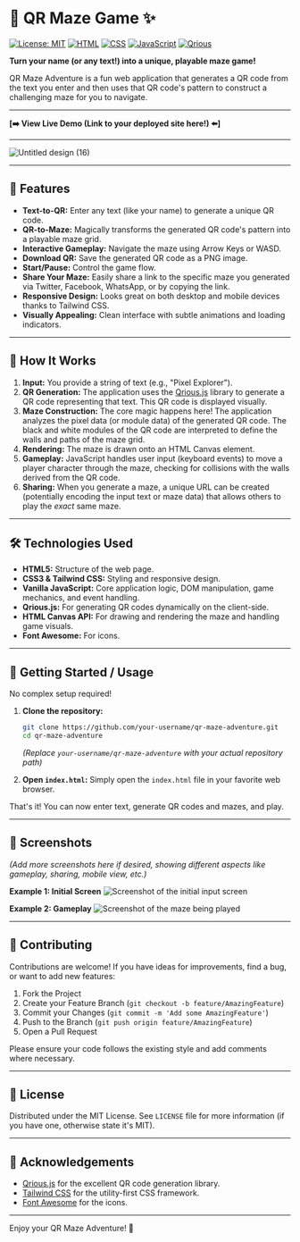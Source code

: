 # 🧩 QR Maze Game ✨

[![License: MIT](https://img.shields.io/badge/License-MIT-yellow.svg)](https://opensource.org/licenses/MIT)
[![HTML](https://img.shields.io/badge/HTML5-E34F26?style=for-the-badge&logo=html5&logoColor=white)](https://developer.mozilla.org/en-US/docs/Web/Guide/HTML/HTML5)
[![CSS](https://img.shields.io/badge/Tailwind_CSS-38B2AC?style=for-the-badge&logo=tailwind-css&logoColor=white)](https://tailwindcss.com/)
[![JavaScript](https://img.shields.io/badge/JavaScript-F7DF1E?style=for-the-badge&logo=javascript&logoColor=black)](https://developer.mozilla.org/en-US/docs/Web/JavaScript)
[![Qrious](https://img.shields.io/badge/Qrious.js-QR_Codes-blue?style=flat-square)](https://github.com/neocotic/qrious)

**Turn your name (or any text!) into a unique, playable maze game!**

QR Maze Adventure is a fun web application that generates a QR code from the text you enter and then uses that QR code's pattern to construct a challenging maze for you to navigate.

---

**[➡️ View Live Demo (Link to your deployed site here!) ⬅️]**

---

![Untitled design (16)](https://github.com/user-attachments/assets/5438a9a1-ad30-40dd-944e-d02bb79575eb)

---

## 🚀 Features

*   **Text-to-QR:** Enter any text (like your name) to generate a unique QR code.
*   **QR-to-Maze:** Magically transforms the generated QR code's pattern into a playable maze grid.
*   **Interactive Gameplay:** Navigate the maze using Arrow Keys or WASD.
*   **Download QR:** Save the generated QR code as a PNG image.
*   **Start/Pause:** Control the game flow.
*   **Share Your Maze:** Easily share a link to the specific maze you generated via Twitter, Facebook, WhatsApp, or by copying the link.
*   **Responsive Design:** Looks great on both desktop and mobile devices thanks to Tailwind CSS.
*   **Visually Appealing:** Clean interface with subtle animations and loading indicators.

---

## 🤔 How It Works

1.  **Input:** You provide a string of text (e.g., "Pixel Explorer").
2.  **QR Generation:** The application uses the [Qrious.js](https://github.com/neocotic/qrious) library to generate a QR code representing that text. This QR code is displayed visually.
3.  **Maze Construction:** The core magic happens here! The application analyzes the pixel data (or module data) of the generated QR code. The black and white modules of the QR code are interpreted to define the walls and paths of the maze grid.
4.  **Rendering:** The maze is drawn onto an HTML Canvas element.
5.  **Gameplay:** JavaScript handles user input (keyboard events) to move a player character through the maze, checking for collisions with the walls derived from the QR code.
6.  **Sharing:** When you generate a maze, a unique URL can be created (potentially encoding the input text or maze data) that allows others to play the *exact* same maze.

---

## 🛠️ Technologies Used

*   **HTML5:** Structure of the web page.
*   **CSS3 & Tailwind CSS:** Styling and responsive design.
*   **Vanilla JavaScript:** Core application logic, DOM manipulation, game mechanics, and event handling.
*   **Qrious.js:** For generating QR codes dynamically on the client-side.
*   **HTML Canvas API:** For drawing and rendering the maze and handling game visuals.
*   **Font Awesome:** For icons.

---

## 🚦 Getting Started / Usage

No complex setup required!

1.  **Clone the repository:**
    ```bash
    git clone https://github.com/your-username/qr-maze-adventure.git
    cd qr-maze-adventure
    ```
    *(Replace `your-username/qr-maze-adventure` with your actual repository path)*

2.  **Open `index.html`:** Simply open the `index.html` file in your favorite web browser.

That's it! You can now enter text, generate QR codes and mazes, and play.

---

## 📸 Screenshots

*(Add more screenshots here if desired, showing different aspects like gameplay, sharing, mobile view, etc.)*

**Example 1: Initial Screen**
![Screenshot of the initial input screen](<./path/to/your/screenshot_initial.png>)

**Example 2: Gameplay**
![Screenshot of the maze being played](<./path/to/your/screenshot_gameplay.png>)

---

## 🤝 Contributing

Contributions are welcome! If you have ideas for improvements, find a bug, or want to add new features:

1.  Fork the Project
2.  Create your Feature Branch (`git checkout -b feature/AmazingFeature`)
3.  Commit your Changes (`git commit -m 'Add some AmazingFeature'`)
4.  Push to the Branch (`git push origin feature/AmazingFeature`)
5.  Open a Pull Request

Please ensure your code follows the existing style and add comments where necessary.

---

## 📜 License

Distributed under the MIT License. See `LICENSE` file for more information (if you have one, otherwise state it's MIT).

---

## 🙏 Acknowledgements

*   [Qrious.js](https://github.com/neocotic/qrious) for the excellent QR code generation library.
*   [Tailwind CSS](https://tailwindcss.com/) for the utility-first CSS framework.
*   [Font Awesome](https://fontawesome.com/) for the icons.

---

Enjoy your QR Maze Adventure! 🎉
